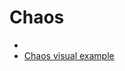 # Chaos

- [](https://youtu.be/ovJcsL7vyrk)
- [Chaos visual example](https://github.com/jonnyhyman/Chaos)
